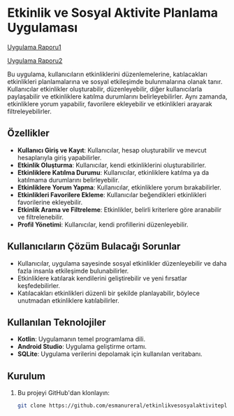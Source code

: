 # Etkinlik ve Sosyal Aktivite Planlama Uygulaması

[Uygulama Raporu1](https://nevsehiredutr-my.sharepoint.com/:w:/g/personal/22260810039_nevsehir_edu_tr/Ea7JEPzshhVAu_EF7Jrtyh0B5aUAUq-d__VdKZ2UOvXm-A?e=g9G89T)

[Uygulama Raporu2](https://nevsehiredutr-my.sharepoint.com/:w:/r/personal/22260810039_nevsehir_edu_tr/Documents/Belge%2045.docx?d=w5bea4cacc017483ebbffa10d7cbcd3b4&csf=1&web=1&e=orc2de)


Bu uygulama, kullanıcıların etkinliklerini düzenlemelerine, katılacakları etkinlikleri planlamalarına ve sosyal etkileşimde bulunmalarına olanak tanır. Kullanıcılar etkinlikler oluşturabilir, düzenleyebilir, diğer kullanıcılarla paylaşabilir ve etkinliklere katılma durumlarını belirleyebilirler. Aynı zamanda, etkinliklere yorum yapabilir, favorilere ekleyebilir ve etkinlikleri arayarak filtreleyebilirler.

## Özellikler

- **Kullanıcı Giriş ve Kayıt**: Kullanıcılar, hesap oluşturabilir ve mevcut hesaplarıyla giriş yapabilirler.
- **Etkinlik Oluşturma**: Kullanıcılar, kendi etkinliklerini oluşturabilirler.
- **Etkinliklere Katılma Durumu**: Kullanıcılar, etkinliklere katılma ya da katılmama durumlarını belirleyebilir.
- **Etkinliklere Yorum Yapma**: Kullanıcılar, etkinliklere yorum bırakabilirler.
- **Etkinlikleri Favorilere Ekleme**: Kullanıcılar beğendikleri etkinlikleri favorilerine ekleyebilir.
- **Etkinlik Arama ve Filtreleme**: Etkinlikler, belirli kriterlere göre aranabilir ve filtrelenebilir.
- **Profil Yönetimi**: Kullanıcılar, kendi profillerini düzenleyebilir.

## Kullanıcıların Çözüm Bulacağı Sorunlar

- Kullanıcılar, uygulama sayesinde sosyal etkinlikler düzenleyebilir ve daha fazla insanla etkileşimde bulunabilirler.
- Etkinliklere katılarak kendilerini geliştirebilir ve yeni fırsatlar keşfedebilirler.
- Katılacakları etkinlikleri düzenli bir şekilde planlayabilir, böylece unutmadan etkinliklere katılabilirler.

## Kullanılan Teknolojiler

- **Kotlin**: Uygulamanın temel programlama dili.
- **Android Studio**: Uygulama geliştirme ortamı.
- **SQLite**: Uygulama verilerini depolamak için kullanılan veritabanı.

## Kurulum

1. Bu projeyi GitHub'dan klonlayın:
   ```bash
   git clone https://github.com/esmanureral/etkinlikvesosyalaktiviteplanlamauygulamasi.git
